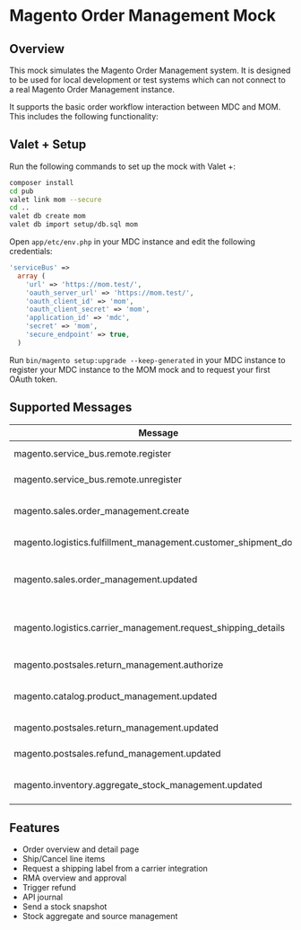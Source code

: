 # Magento Order Management Mock

## Overview
This mock simulates the Magento Order Management system. It is designed to be used for 
local development or test systems which can not connect to a real Magento Order Management
instance.

It supports the basic order workflow interaction between MDC and MOM. This includes the
following functionality:



## Valet + Setup
Run the following commands to set up the mock with Valet +:

```bash
composer install
cd pub
valet link mom --secure
cd ..
valet db create mom
valet db import setup/db.sql mom
```

Open `app/etc/env.php` in your MDC instance and edit the following
credentials:

```php
'serviceBus' => 
  array (
    'url' => 'https://mom.test/',
    'oauth_server_url' => 'https://mom.test/',
    'oauth_client_id' => 'mom',
    'oauth_client_secret' => 'mom',
    'application_id' => 'mdc',
    'secret' => 'mom',
    'secure_endpoint' => true,
  )
```

Run `bin/magento setup:upgrade --keep-generated` in your MDC instance
to register your MDC instance to the MOM mock and to request your first
OAuth token.

## Supported Messages 
| Message | Endpoint | Description | Implemented |
|----|----|----|----|
| magento.service_bus.remote.register | oms | Register integration | ✓ |
| magento.service_bus.remote.unregister | oms | Unregister integration | ✓ |
| magento.sales.order_management.create | oms | Create an order in MOM  | ✓ |
| magento.logistics.fulfillment_management.customer_shipment_done | mdc | Complete Shipment  | ✓ |
| magento.sales.order_management.updated | mdc | Update Order Status in MDC | ✓ |
| magento.logistics.carrier_management.request_shipping_details | mdc | Request Shipping label from MDC  | ✓ |
| magento.postsales.return_management.authorize | oms | Request a RMA | ✓ |
| magento.catalog.product_management.updated | oms | Export Product to MOM | ✓ |
| magento.postsales.return_management.updated | mdc | Update RMA status | ✓ |
| magento.postsales.refund_management.updated | mdc | Creates a creditmemo | ✓ |
| magento.inventory.aggregate_stock_management.updated | mdc | Stock update from MOM | ✓ |

## Features
- Order overview and detail page
- Ship/Cancel line items
- Request a shipping label from a carrier integration
- RMA overview and approval
- Trigger refund
- API journal
- Send a stock snapshot
- Stock aggregate and source management
